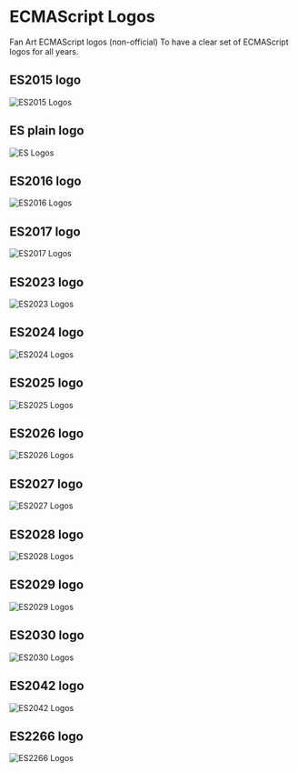 # ECMAScript Logos

Fan Art ECMAScript logos (non-official)
To have a clear set of ECMAScript logos for all years.

## ES2015 logo

![ES2015 Logos](/es2015-ecmascript-logo.png)

## ES plain logo

![ES Logos](/es-ecmascript-logo.png)

## ES2016 logo

![ES2016 Logos](/es2016-ecmascript-logo.png)

## ES2017 logo

![ES2017 Logos](/es2017-ecmascript-logo.png)

## ES2023 logo

![ES2023 Logos](/es2023-ecmascript-logo.png)

## ES2024 logo

![ES2024 Logos](/es2024-ecmascript-logo.png)

## ES2025 logo

![ES2025 Logos](/es2025-ecmascript-logo.png)

## ES2026 logo

![ES2026 Logos](/es2026-ecmascript-logo.png)

## ES2027 logo

![ES2027 Logos](/es2027-ecmascript-logo.png)

## ES2028 logo

![ES2028 Logos](/es2028-ecmascript-logo.png)

## ES2029 logo

![ES2029 Logos](/es2029-ecmascript-logo.png)

## ES2030 logo

![ES2030 Logos](/es2030-ecmascript-logo.png)

## ES2042 logo

![ES2042 Logos](/es2042-ecmascript-logo.png)

## ES2266 logo

![ES2266 Logos](/es2266-ecmascript-logo.png)
